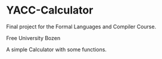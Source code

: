 # YACC-Calculator
Final project for the Formal Languages and Compiler Course.

Free University Bozen

A simple Calculator with some functions.
